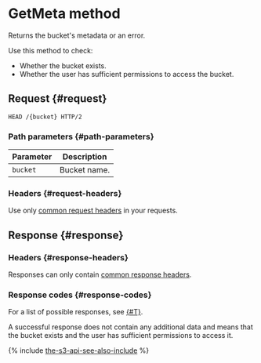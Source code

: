 # GetMeta method

Returns the bucket's metadata or an error.

Use this method to check:

- Whether the bucket exists.
- Whether the user has sufficient permissions to access the bucket.



## Request {#request}

```http
HEAD /{bucket} HTTP/2
```

### Path parameters {#path-parameters}

Parameter | Description
----- | -----
`bucket` | Bucket name.


### Headers {#request-headers}
Use only [common request headers](../common-request-headers.md) in your requests.

## Response {#response}

### Headers {#response-headers}

Responses can only contain [common response headers](../common-response-headers.md).

### Response codes {#response-codes}

For a list of possible responses, see [{#T}](../response-codes.md).

A successful response does not contain any additional data and means that the bucket exists and the user has sufficient permissions to access it.

{% include [the-s3-api-see-also-include](../../../../_includes/storage/the-s3-api-see-also-include.md) %}